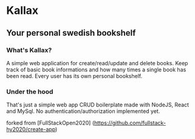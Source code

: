 # Kallax
## Your personal swedish bookshelf

### What's Kallax?
A simple web application for create/read/update and delete books.
Keep track of basic book informations and how many times a single book has been read.
Every user has its own personal bookshelf.

### Under the hood
That's just a simple web app CRUD boilerplate made with NodeJS, React and MySql.
No authentication/authorization implemented yet.

forked from [FullStackOpen2020] (https://github.com/fullstack-hy2020/create-app)
